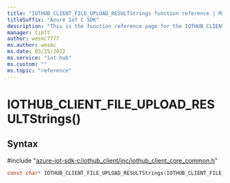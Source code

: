 ```yaml
---                             
title: "IOTHUB_CLIENT_FILE_UPLOAD_RESULTStrings function reference | Microsoft Docs" 
titleSuffix: "Azure IoT C SDK"            
description: "This is the function reference page for the IOTHUB_CLIENT_FILE_UPLOAD_RESULTStrings() function in the Azure IoT C SDK. This SDK is used with Azure IoT Hub and Azure IoT Hub Device Provisioning Service"            
manager: timlt                 
author: wesmc7777              
ms.author: wesmc               
ms.date: 03/25/2022                    
ms.service: "iot-hub"             
ms.custom: ""                
ms.topic: "reference"        
---                            
```


# IOTHUB_CLIENT_FILE_UPLOAD_RESULTStrings()

## Syntax

\#include "[azure-iot-sdk-c/iothub_client/inc/iothub_client_core_common.h](../iothub-client-core-common-h.md)"  
```C
const char* IOTHUB_CLIENT_FILE_UPLOAD_RESULTStrings(IOTHUB_CLIENT_FILE_UPLOAD_RESULT  value);
```

